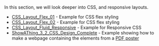 In this section, we will look deeper into CSS, and responsive layouts.
* [CSS_Layout_Flex_01](https://github.com/MathuraMG/IMA-Low-Res-Connections-Lab/tree/master/Week_02%7CHTML_CSS/CSS_Layout_Flex_01) - Example for CSS flex styling
* [CSS_Layout_Flex_02](https://github.com/MathuraMG/IMA-Low-Res-Connections-Lab/tree/master/Week_02%7CHTML_CSS/CSS_Layout_Flex_02) - Example for CSS flex styling
* [CSS_Layout_Fluid_Responsive](https://github.com/MathuraMG/IMA-Low-Res-Connections-Lab/tree/master/Week_02%7CHTML_CSS/CSS_Layout_Fluid_Responsive) - Example for Responsive CSS
* [ShowAThing_3_2_CSS_Design_Complete](https://github.com/MathuraMG/IMA-Low-Res-Connections-Lab/tree/master/Week_02%7CHTML_CSS/ShowAThing_3_2_CSS_Design_Complete) - Example showing how to make a webpage containing the elements from a [PDF poster](https://github.com/MathuraMG/IMA-Low-Res-Connections-Lab/blob/master/Week_02%7CHTML_CSS/Show_A_Thing.pdf)

